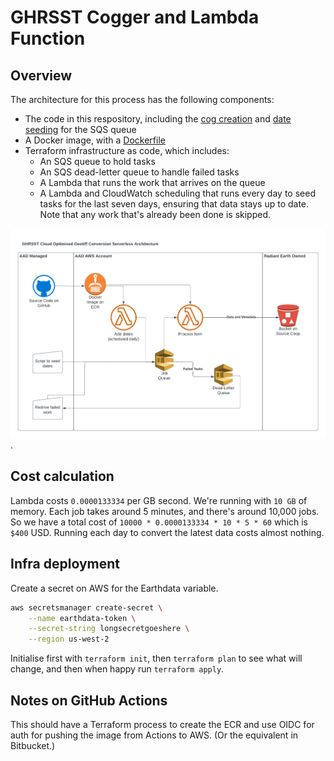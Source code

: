 # GHRSST Cogger and Lambda Function

## Overview

The architecture for this process has the following components:

* The code in this respository, including the [cog creation](ghrsst_cogger.py)
  and [date seeding](ghrsst_dategen.py) for the SQS queue
* A Docker image, with a [Dockerfile](Dockerfile)
* Terraform infrastructure as code, which includes:
  * An SQS queue to hold tasks
  * An SQS dead-letter queue to handle failed tasks
  * A Lambda that runs the work that arrives on the queue
  * A Lambda and CloudWatch scheduling that runs every day to seed tasks
    for the last seven days, ensuring that data stays up to date. Note that
    any work that's already been done is skipped.

![Architecture](architecture.png).

## Cost calculation

Lambda costs `0.0000133334` per GB second. We're running with `10 GB` of memory. Each
job takes around 5 minutes, and there's around 10,000 jobs. So we have a total cost
of `10000 * 0.0000133334 * 10 * 5 * 60` which is `$400` USD. Running each day to convert
the latest data costs almost nothing.

## Infra deployment

Create a secret on AWS for the Earthdata variable.

```bash
aws secretsmanager create-secret \
    --name earthdata-token \
    --secret-string longsecretgoeshere \
    --region us-west-2
```

Initialise first with `terraform init`, then `terraform plan` to see what will
change, and then when happy run `terraform apply`.

## Notes on GitHub Actions

This should have a Terraform process to create the ECR and use OIDC for auth
for pushing the image from Actions to AWS. (Or the equivalent in Bitbucket.)
